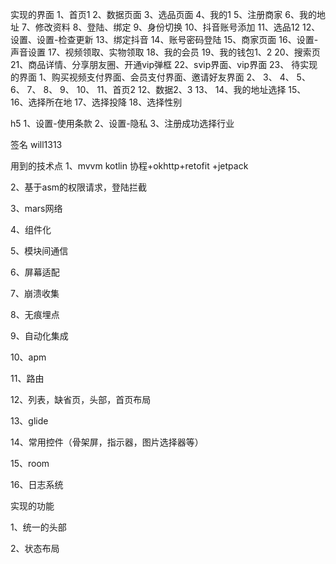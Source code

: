 实现的界面
1、首页1
2、数据页面
3、选品页面
4、我的1
5、注册商家
6、我的地址
7、修改资料
8、登陆、绑定
9、身份切换
10、抖音账号添加
11、选品12
12、设置、设置-检查更新
13、绑定抖音
14、账号密码登陆
15、商家页面
16、设置-声音设置
17、视频领取、实物领取
18、我的会员
19、我的钱包1、2
20、搜索页
21、商品详情、分享朋友圈、开通vip弹框
22、svip界面、vip界面
23、
待实现的界面
1、购买视频支付界面、会员支付界面、邀请好友界面
2、
3、
4、
5、
6、
7、
8、
9、
10、
11、首页2
12、数据2、3
13、
14、我的地址选择
15、
16、选择所在地
17、选择投降
18、选择性别

h5
1、设置-使用条款
2、设置-隐私
3、注册成功选择行业

签名
will1313

用到的技术点
1、mvvm kotlin 协程+okhttp+retofit +jetpack

2、基于asm的权限请求，登陆拦截

3、mars网络

4、组件化

5、模块间通信

6、屏幕适配

7、崩溃收集

8、无痕埋点

9、自动化集成

10、apm

11、路由

12、列表，缺省页，头部，首页布局

13、glide

14、常用控件（骨架屏，指示器，图片选择器等）

15、room

16、日志系统

实现的功能

1、统一的头部

2、状态布局



